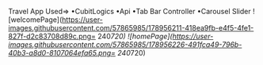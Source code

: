 Travel App
Used=>
•CubitLogics
•Api
•Tab Bar Controller
•Carousel Slider
![welcomePage](https://user-images.githubusercontent.com/57865985/178956211-418ea9fb-e4f5-4fe1-827f-d2c83708d89c.png= 240*720)
![homePage](https://user-images.githubusercontent.com/57865985/178956226-491fca49-796b-40b3-a8d0-8107064efa65.png= 240*720)
